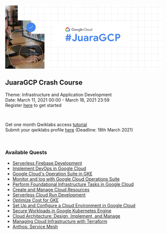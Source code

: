 ![img](juaragcp.png)

## JuaraGCP Crash Course

Theme: Infrastructure and Application Development\
Date: March 11, 2021 00:00 - March 18, 2021 23:59\
Register [here](https://docs.google.com/forms/d/e/1FAIpQLSe5zTiva1mzprxWw0otfoqI7kfMvHmzkFQM7qlmH7vTzEjHyw/viewform) to get started

&nbsp;

Get one month Qwiklabs access [tutorial](https://youtu.be/LqOcVKniUYA)\
Submit your qwiklabs profile [here](https://docs.google.com/forms/d/e/1FAIpQLSe4HudJfYos24t8BS1Os3Q5VpjZEznisF_xk4E-GrY-S-P92Q/closedform) (Deadline: 18th March 2021)

&nbsp;

### Available Quests

* [Serverless Firebase Development](https://www.qwiklabs.com/quests/153)
* [Implement DevOps in Google Cloud](https://www.qwiklabs.com/quests/141)
* [Google Cloud's Operation Suite in GKE](https://www.qwiklabs.com/quests/133)
* [Monitor and log with Google Cloud Operations Suite](https://www.qwiklabs.com/quests/143)
* [Perform Foundational Infrastructure Tasks in Google Cloud](https://www.qwiklabs.com/quests/118)
* [Create and Manage Cloud Resources](https://www.qwiklabs.com/quests/120)
* [Serverless Cloud Run Development](https://www.qwiklabs.com/quests/152)
* [Optimize Cost for GKE](https://www.qwiklabs.com/quests/157)
* [Set Up and Configure a Cloud Environment in Google Cloud](https://www.qwiklabs.com/quests/119)
* [Secure Workloads in Google Kubernetes Engine](https://www.qwiklabs.com/quests/142)
* [Cloud Architecture: Design, Implement, and Manage](https://google.qwiklabs.com/quests/124)
* [Managing Cloud Infrastructure with Terraform](https://www.qwiklabs.com/quests/44)
* [Anthos: Service Mesh](https://www.qwiklabs.com/quests/100)
